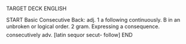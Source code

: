 TARGET DECK
ENGLISH

START
Basic
Consecutive
Back: adj. 1 a following continuously. B in an unbroken or logical order. 2 gram. Expressing a consequence.  consecutively adv. [latin sequor secut- follow]
END
